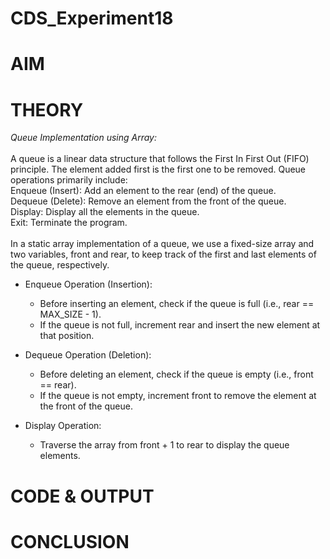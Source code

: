 # CDS_Experiment18
# AIM
# THEORY
*Queue Implementation using Array:* <BR>
<BR>
A queue is a linear data structure that follows the First In First Out (FIFO) principle. The element added first is the first one to be removed. Queue operations primarily include: <BR>
Enqueue (Insert): Add an element to the rear (end) of the queue. <BR>
Dequeue (Delete): Remove an element from the front of the queue. <BR>
Display: Display all the elements in the queue. <BR>
Exit: Terminate the program. <BR>
 <BR>
In a static array implementation of a queue, we use a fixed-size array and two variables, front and rear, to keep track of the first and last elements of the queue, respectively.  <BR>

* Enqueue Operation (Insertion): <BR>
  * Before inserting an element, check if the queue is full (i.e., rear == MAX_SIZE - 1). <BR>
  * If the queue is not full, increment rear and insert the new element at that position. <BR>

* Dequeue Operation (Deletion): <BR>
  * Before deleting an element, check if the queue is empty (i.e., front == rear). <BR>
  * If the queue is not empty, increment front to remove the element at the front of the queue. <BR>

* Display Operation: <BR>
  * Traverse the array from front + 1 to rear to display the queue elements. <BR>
  
# CODE & OUTPUT
# CONCLUSION
